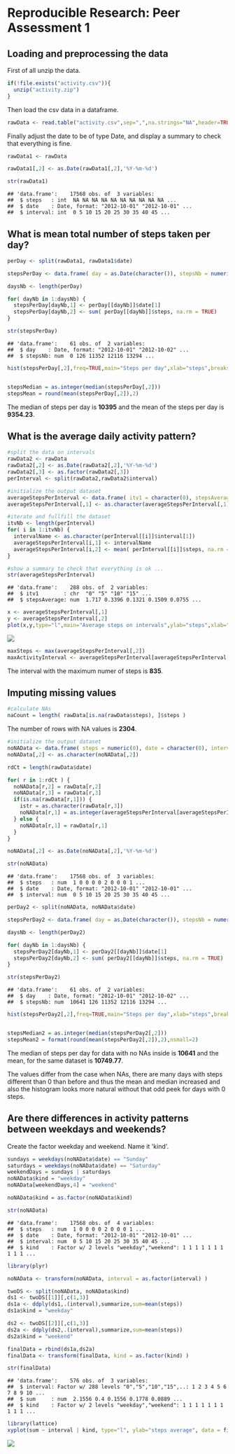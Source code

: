 # Reproducible Research: Peer Assessment 1




## Loading and preprocessing the data

First of all unzip the data.


```r
if(!file.exists("activity.csv")){
  unzip("activity.zip")
}
```

Then load the csv data in a dataframe.


```r
rawData <- read.table("activity.csv",sep=",",na.strings="NA",header=TRUE,stringsAsFactors=FALSE)
```

Finally adjust the date to be of type Date, and display a summary to check that everything is fine.


```r
rawData1 <- rawData

rawData1[,2] <- as.Date(rawData1[,2],'%Y-%m-%d')

str(rawData1)
```

```
## 'data.frame':	17568 obs. of  3 variables:
##  $ steps   : int  NA NA NA NA NA NA NA NA NA NA ...
##  $ date    : Date, format: "2012-10-01" "2012-10-01" ...
##  $ interval: int  0 5 10 15 20 25 30 35 40 45 ...
```

## What is mean total number of steps taken per day?


```r
perDay <- split(rawData1, rawData1$date)

stepsPerDay <- data.frame( day = as.Date(character()), stepsNb = numeric(0))

daysNb <- length(perDay)

for( dayNb in 1:daysNb) {
  stepsPerDay[dayNb,1] <- perDay[[dayNb]]$date[1]
  stepsPerDay[dayNb,2] <- sum( perDay[[dayNb]]$steps, na.rm = TRUE)
}

str(stepsPerDay)
```

```
## 'data.frame':	61 obs. of  2 variables:
##  $ day    : Date, format: "2012-10-01" "2012-10-02" ...
##  $ stepsNb: num  0 126 11352 12116 13294 ...
```


```r
hist(stepsPerDay[,2],freq=TRUE,main="Steps per day",xlab="steps",breaks=50)
```

<img src="figure/unnamed-chunk-5-1.png" title="" alt="" style="display: block; margin: auto;" />


```r
stepsMedian = as.integer(median(stepsPerDay[,2]))
stepsMean = round(mean(stepsPerDay[,2]),2)
```

The median of steps per day is **10395** and the mean of the steps per day is **9354.23**. 

## What is the average daily activity pattern?


```r
#split the data on intervals
rawData2 <- rawData
rawData2[,2] <- as.Date(rawData2[,2],'%Y-%m-%d')
rawData2[,3] <- as.factor(rawData2[,3])
perInterval <- split(rawData2,rawData2$interval)

#initialize the output dataset
averageStepsPerInterval <- data.frame( itv1 = character(0), stepsAverage = numeric(0))
averageStepsPerInterval[,1] <- as.character(averageStepsPerInterval[,1])

#iterate and fullfill the dataset
itvNb <- length(perInterval)
for( i in 1:itvNb) {
  intervalName <- as.character(perInterval[[i]]$interval[1])
  averageStepsPerInterval[i,1] <- intervalName
  averageStepsPerInterval[i,2] <- mean( perInterval[[i]]$steps, na.rm = TRUE)
}

#show a summary to check that everything is ok ...
str(averageStepsPerInterval)
```

```
## 'data.frame':	288 obs. of  2 variables:
##  $ itv1        : chr  "0" "5" "10" "15" ...
##  $ stepsAverage: num  1.717 0.3396 0.1321 0.1509 0.0755 ...
```


```r
x <- averageStepsPerInterval[,1]
y <- averageStepsPerInterval[,2]
plot(x,y,type="l",main="Average steps on intervals",ylab="steps",xlab="interval")
```

![](figure/unnamed-chunk-8-1.png) 

```r
maxSteps <- max(averageStepsPerInterval[,2])
maxActivityInterval <- averageStepsPerInterval[averageStepsPerInterval[,2]==maxSteps,1]
```

The interval with the maximum numer of steps is **835**.

## Imputing missing values


```r
#calculate NAs
naCount = length( rawData[is.na(rawData$steps), ]$steps )
```
The number of rows with NA values is **2304**.


```r
#initialize the output dataset
noNAData <- data.frame( steps = numeric(0), date = character(0), interval = numeric(0))
noNAData[,2] <- as.character(noNAData[,2])

rdCt = length(rawData$date)

for( r in 1:rdCt ) {
  noNAData[r,2] = rawData[r,2]
  noNAData[r,3] = rawData[r,3]
  if(is.na(rawData[r,1])) {
    istr = as.character(rawData[r,3])
    noNAData[r,1] = as.integer(averageStepsPerInterval[averageStepsPerInterval[,1]==istr,2])
  } else {
    noNAData[r,1] = rawData[r,1]
  }
}

noNAData[,2] <- as.Date(noNAData[,2],'%Y-%m-%d')

str(noNAData)
```

```
## 'data.frame':	17568 obs. of  3 variables:
##  $ steps   : num  1 0 0 0 0 2 0 0 0 1 ...
##  $ date    : Date, format: "2012-10-01" "2012-10-01" ...
##  $ interval: num  0 5 10 15 20 25 30 35 40 45 ...
```


```r
perDay2 <- split(noNAData, noNAData$date)

stepsPerDay2 <- data.frame( day = as.Date(character()), stepsNb = numeric(0))

daysNb <- length(perDay2)

for( dayNb in 1:daysNb) {
  stepsPerDay2[dayNb,1] <- perDay2[[dayNb]]$date[1]
  stepsPerDay2[dayNb,2] <- sum( perDay2[[dayNb]]$steps, na.rm = TRUE)
}

str(stepsPerDay2)
```

```
## 'data.frame':	61 obs. of  2 variables:
##  $ day    : Date, format: "2012-10-01" "2012-10-02" ...
##  $ stepsNb: num  10641 126 11352 12116 13294 ...
```


```r
hist(stepsPerDay2[,2],freq=TRUE,main="Steps per day",xlab="steps",breaks=50)
```

<img src="figure/unnamed-chunk-12-1.png" title="" alt="" style="display: block; margin: auto;" />


```r
stepsMedian2 = as.integer(median(stepsPerDay2[,2]))
stepsMean2 = format(round(mean(stepsPerDay2[,2]),2),nsmall=2)
```

The median of steps per day for data with no NAs inside is **10641** and the mean, for the same dataset is **10749.77**. 

The values differ from the case when NAs, there are many days with steps different than 0 than before and thus the mean and median increased and also the histogram looks more natural without that odd peek for days with 0 steps.


## Are there differences in activity patterns between weekdays and weekends?

Create the factor weekday and weekend. Name it 'kind'.


```r
sundays = weekdays(noNAData$date) == "Sunday"
saturdays = weekdays(noNAData$date) == "Saturday"
weekendDays = sundays | saturdays
noNAData$kind = "weekday"
noNAData[weekendDays,4] = "weekend"

noNAData$kind = as.factor(noNAData$kind)

str(noNAData)
```

```
## 'data.frame':	17568 obs. of  4 variables:
##  $ steps   : num  1 0 0 0 0 2 0 0 0 1 ...
##  $ date    : Date, format: "2012-10-01" "2012-10-01" ...
##  $ interval: num  0 5 10 15 20 25 30 35 40 45 ...
##  $ kind    : Factor w/ 2 levels "weekday","weekend": 1 1 1 1 1 1 1 1 1 1 ...
```



```r
library(plyr)

noNAData <- transform(noNAData, interval = as.factor(interval) )

twoDS <- split(noNAData, noNAData$kind)
ds1 <- twoDS[[1]][,c(1,3)]
ds1a <- ddply(ds1,.(interval),summarize,sum=mean(steps))
ds1a$kind = "weekday"

ds2 <- twoDS[[2]][,c(1,3)]
ds2a <- ddply(ds2,.(interval),summarize,sum=mean(steps))
ds2a$kind = "weekend"

finalData = rbind(ds1a,ds2a)
finalData <- transform(finalData, kind = as.factor(kind) )

str(finalData)
```

```
## 'data.frame':	576 obs. of  3 variables:
##  $ interval: Factor w/ 288 levels "0","5","10","15",..: 1 2 3 4 5 6 7 8 9 10 ...
##  $ sum     : num  2.1556 0.4 0.1556 0.1778 0.0889 ...
##  $ kind    : Factor w/ 2 levels "weekday","weekend": 1 1 1 1 1 1 1 1 1 1 ...
```

```r
library(lattice)
xyplot(sum ~ interval | kind, type="l", ylab="steps average", data = finalData, layout = c(1,2))
```

![](figure/unnamed-chunk-15-1.png) 
